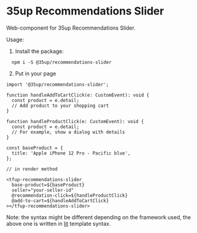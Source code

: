 # 35up Recommendations Slider

Web-component for 35up Recommendations Slider.

Usage:
1. Install the package:
```
  npm i -S @35up/recommendations-slider
```
2. Put in your page
```
import '@35up/recommendations-slider';

function handleAddToCartClick(e: CustomEvent): void {
  const product = e.detail;
  // Add product to your shopping cart
}

function handleProductClick(e: CustomEvent): void {
  const product = e.detail;
  // For example, show a dialog with details
}

const baseProduct = {
  title: 'Apple iPhone 12 Pro - Pacific blue',
};

// in render method

<tfup-recommendations-slider
  base-product=${baseProduct}
  seller="your-seller-id"
  @recommendation-click=${handleProductClick}
  @add-to-cart=${handleAddToCartClick}
></tfup-recommendations-slider>
```

Note: the syntax might be different depending on the framework used, the above 
one is written in [lit](https://lit.dev/) template syntax.

